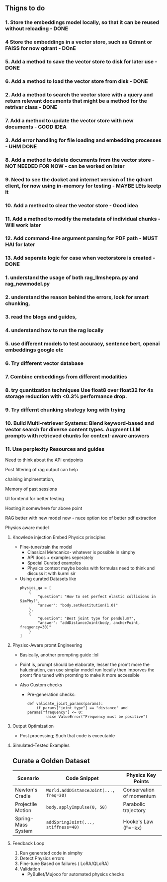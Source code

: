 ## Thigns to do
### 1. Store the embeddings model locally, so that it can be reused without reloading - DONE
### 4  Store the embeddings in a vector store, such as Qdrant or FAISS for now qdrant - DOnE 
### 5. Add a method to save the vector store to disk for later use - DONE
### 6. Add a method to load the vector store from disk - DONE
### 2. Add a method to search the vector store with a query and return relevant documents that might be a method for the retrivar class - DONE
### 7. Add a method to update the vector store with new documents - GOOD IDEA
### 3. Add error handling for file loading and embedding processes - UHM DONE 
### 8. Add a method to delete documents from the vector store - NOT NEEDED FOR NOW - can be worked on later
### 9. Need to see the docket and internet version of the qdrant client, for now using in-memory for testing - MAYBE LEts keetp it
### 10. Add a method to clear the vector store - Good idea
### 11. Add a method to modify the metadata of individual chunks - Will work later
### 12. Add command-line argument parsing for PDF path - MUST HAI for later
### 13. Add seperate logic for case when vectorstore is created  - DONE

### 1. understand the usage of both rag_llmshepra.py and rag_newmodel.py
### 2. understand the reason behind the errors, look for smart chunking, 
### 3. read the blogs and guides,
### 4. understand how to run the rag locally 
### 5. use different models to test accuracy, sentence bert, openai embeddings google etc
### 6. Try different vector database 
### 7. Combine embeddings   from different modalities 
### 8. try quantization techniques Use float8 over float32 for 4x storage reduction with <0.3% performance drop.
### 9. Try differnt chunking strategy long with trying 
### 10. Build Multi-retriever Systems: Blend keyword-based and vector search for diverse content types. Augment LLM prompts with retrieved chunks for context-aware answers
### 11. Use perplexity Resources and guides

Need to think about the API endpoints 

Post filtering of rag output can help

chaining implmentation, 

Memory of past sessions 

UI forntend for better testing 

Hosting it somewhere for above point

RAG better with new model now - nuce option too of better pdf extraction 





Physics aware model

1. Knowlede injection
    Embed Physics principles
    - Fine-tune/train the model
        * Classical Mehcanics- whatever is possible in simphy
        * API docs + examples seperately
        * Special Curated examples
        * Physics context maybe books with formulas need to think and discuss it with kurmi sir
    - Using curated Datasets like
        ```
        physics_qa = [
            {
                "question": "How to set perfect elastic collisions in SimPhy?",
                "answer": "body.setRestitution(1.0)"
            },
            {
                "question": "Best joint type for pendulum?",
                "answer": "addDistanceJoint(body, anchorPoint, frequency=30)"
            }
        ]
        ```
        
2. Physisc-Aware promt Engineering 
    - Basically, another prompting guide :lol
    - Point is, prompt should be elaborate, lesser the promt more the halucination, can use simplar model run locally then imporves the promt fine tuned with promting to make it more accessible 
    
    - Also Custom checks
        - Pre-generation checks:
            ```            
            def validate_joint_params(params):
                if params["joint_type"] == "distance" and params["frequency"] <= 0:
                    raise ValueError("Frequency must be positive")
            ```
            
3. Output Optimization
    - Post processing; Such that code is exceutable 

4. Simulated-Tested Examples
    
    ## Curate a Golden Dataset

    | Scenario | Code Snippet | Physics Key Points |
    |----------|-------------|-------------------|
    | Newton's Cradle | `World.addDistanceJoint(..., freq=30)` | Conservation of momentum |
    | Projectile Motion | `body.applyImpulse(0, 50)` | Parabolic trajectory |
    | Spring-Mass System | `addSpringJoint(..., stiffness=40)` | Hooke's Law (F=-kx) |

5. Feedback Loop
    1. Run generated code in simphy
    2. Detect Physics errors
    3. Fine-tune Based on failures ( LoRA/QLoRA)
    4. Validation
        - PyBullet/Mujoco for automated physics checks